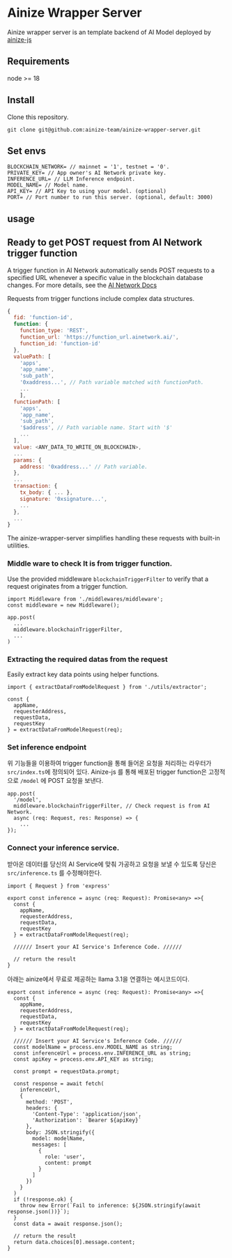 
# Ainize Wrapper Server
Ainize wrapper server is an template backend of AI Model deployed by [ainize-js](https://github.com/ainize-team/ainize-js)

## Requirements

node >= 18


## Install

Clone this repository.
```
git clone git@github.com:ainize-team/ainize-wrapper-server.git
```

## Set envs
```JS
BLOCKCHAIN_NETWORK= // mainnet = '1', testnet = '0'. 
PRIVATE_KEY= // App owner's AI Network private key.
INFERENCE_URL= // LLM Inference endpoint.
MODEL_NAME= // Model name.
API_KEY= // API Key to using your model. (optional) 
PORT= // Port number to run this server. (optional, default: 3000)
```
## usage

## Ready to get POST request from AI Network trigger function

A trigger function in AI Network automatically sends POST requests to a specified URL whenever a specific value in the blockchain database changes. For more details, see the [AI Network Docs](https://docs.ainetwork.ai/ain-blockchain/developer-guide/tools/ainize-trigger)

Requests from trigger functions include complex data structures. 
```js
{
  fid: 'function-id',
  function: {
    function_type: 'REST',
    function_url: 'https://function_url.ainetwork.ai/',
    function_id: 'function-id'
  },
  valuePath: [
    'apps',
    'app_name',
    'sub_path',
    '0xaddress...', // Path variable matched with functionPath.
    ...
    ],
  functionPath: [
    'apps',
    'app_name',
    'sub_path',
    '$address', // Path variable name. Start with '$'
    ...
  ],
  value: <ANY_DATA_TO_WRITE_ON_BLOCKCHAIN>,
  ...
  params: {
    address: '0xaddress...' // Path variable.
  },
  ...
  transaction: {
    tx_body: { ... },
    signature: '0xsignature...',
    ...
  },
  ...
}
```

The ainize-wrapper-server simplifies handling these requests with built-in utilities.

### Middle ware to check It is from trigger function.
Use the provided middleware `blockchainTriggerFilter` to verify that a request originates from a trigger function.
```JS
import Middleware from './middlewares/middleware';
const middleware = new Middleware();

app.post(
  ...
  middleware.blockchainTriggerFilter,
  ...
)
```
### Extracting the required datas from the request
Easily extract key data points using helper functions.
```JS
import { extractDataFromModelRequest } from './utils/extractor';

const { 
  appName, 
  requesterAddress,
  requestData, 
  requestKey 
} = extractDataFromModelRequest(req);
```

### Set inference endpoint

위 기능들을 이용하여 trigger function을 통해 들어온 요청을 처리하는 라우터가 `src/index.ts`에 정의되어 있다. Ainize-js 를 통해 배포된 trigger function은 고정적으로 `/model` 에 POST 요청을 보낸다.
```JS
app.post(
  '/model',
  middleware.blockchainTriggerFilter, // Check request is from AI Network.
  async (req: Request, res: Response) => {
    ...
});
```

### Connect your inference service.

받아온 데이터를 당신의 AI Service에 맞춰 가공하고 요청을 보낼 수 있도록 당신은 `src/inference.ts` 를 수정해야한다.
```JS
import { Request } from 'express'

export const inference = async (req: Request): Promise<any> =>{
  const { 
    appName, 
    requesterAddress,
    requestData, 
    requestKey 
  } = extractDataFromModelRequest(req);

  ////// Insert your AI Service's Inference Code. //////

  // return the result
}
```

아래는 ainize에서 무료로 제공하는 llama 3.1을 연결하는 예시코드이다.
```JS
export const inference = async (req: Request): Promise<any> =>{
  const { 
    appName, 
    requesterAddress,
    requestData, 
    requestKey 
  } = extractDataFromModelRequest(req);

  ////// Insert your AI Service's Inference Code. //////
  const modelName = process.env.MODEL_NAME as string;
  const inferenceUrl = process.env.INFERENCE_URL as string;
  const apiKey = process.env.API_KEY as string;

  const prompt = requestData.prompt;

  const response = await fetch(
    inferenceUrl,
    {
      method: 'POST',
      headers: {
        'Content-Type': 'application/json',
        'Authorization': `Bearer ${apiKey}`
      },
      body: JSON.stringify({
        model: modelName,
        messages: [
          {
            role: 'user',
            content: prompt
          }
        ]
      })
    }
  )
  if (!response.ok) {
    throw new Error(`Fail to inference: ${JSON.stringify(await response.json())}`);
  }
  const data = await response.json();

  // return the result
  return data.choices[0].message.content;
}

```
